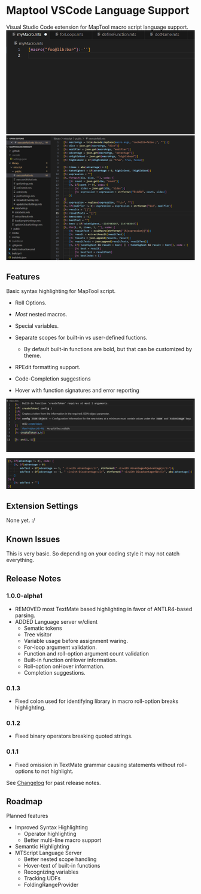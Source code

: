 # Maptool VSCode Language Support

Visual Studio Code extension for MapTool macro script language support.
![Completion suggestions](images/Completion_Suggestions.gif)
![Sample](images/sample-script.png)

## Features

Basic syntax highlighting for MapTool script.

* Roll Options.
* *Most* nested macros.
* Special variables.
* Separate scopes for built-in vs user-defined fuctions.
  * By default built-in functions are bold, but that can be customized by theme.
* RPEdit formatting support.
* Code-Completion suggestions

* Hover with function signatures and error reporting

![Hover example](images/Hover_with_error.png)

![Multi-part example](images/multi-part-macro.png)

## Extension Settings

None yet. :/

## Known Issues

This is very basic. So depending on your coding style it may not catch everything.

## Release Notes

### 1.0.0-alpha1

* REMOVED most TextMate based highlighting in favor of ANTLR4-based parsing.
* ADDED Language server w/client
  * Sematic tokens
  * Tree visitor
  * Variable usage before assignment waring.
  * For-loop argument validation.
  * Function and roll-option argument count validation
  * Built-in function onHover information.
  * Roll-option onHover information.
  * Completion suggestions.

### 0.1.3

* Fixed colon used for identifying library in macro roll-option breaks highlighting.

### 0.1.2

* Fixed binary operators breaking quoted strings.

### 0.1.1

* Fixed omission in TextMate grammar causing statements without roll-options to not highlight.

See [Changelog](CHANGELOG.md) for past release notes.

## Roadmap

Planned features

* Improved Syntax Highlighting
  * Operator highlighting
  * Better multi-line macro support
* Semantic Highlighting
* MTScript Language Server
  * Better nested scope handling
  * Hover-text of built-in functions
  * Recognizing variables
  * Tracking UDFs
  * FoldingRangeProvider
